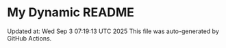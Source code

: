 # My Dynamic README
Updated at: Wed Sep  3 07:19:13 UTC 2025
This file was auto-generated by GitHub Actions.
